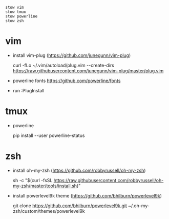     stow vim
    stow tmux
    stow powerline
    stow zsh

vim
=====
* install vim-plug (https://github.com/junegunn/vim-plug)  

    curl -fLo ~/.vim/autoload/plug.vim --create-dirs \
        https://raw.githubusercontent.com/junegunn/vim-plug/master/plug.vim

* powerline fonts https://github.com/powerline/fonts  
* run :PlugInstall

tmux
=====
*  powerline  

    pip install --user powerline-status


zsh
=====
* install oh-my-zsh (https://github.com/robbyrussell/oh-my-zsh)  

    sh -c "$(curl -fsSL https://raw.githubusercontent.com/robbyrussell/oh-my-zsh/master/tools/install.sh)"

* install powerlevel9k theme (https://github.com/bhilburn/powerlevel9k)  

    git clone https://github.com/bhilburn/powerlevel9k.git ~/.oh-my-zsh/custom/themes/powerlevel9k

